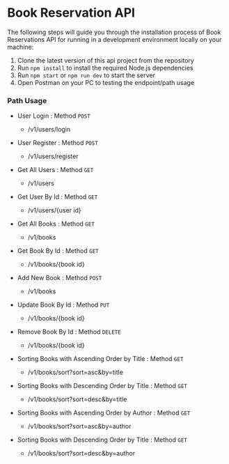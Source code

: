 # Book Reservation API

The following steps will guide you through the installation process of Book Reservations API for running in a development environment locally on your machine:

1. Clone the latest version of this api project from the repository
2. Run `npm install` to install the required Node.js dependencies
3. Run `npm start` or `npm run dev` to start the server
4. Open Postman on your PC to testing the endpoint/path usage

### Path Usage

- User Login : Method `POST`

  - /v1/users/login

- User Register : Method `POST`

  - /v1/users/register

- Get All Users : Method `GET`

  - /v1/users

- Get User By Id : Method `GET`

  - /v1/users/{user id}

- Get All Books : Method `GET`

  - /v1/books

- Get Book By Id : Method `GET`

  - /v1/books/{book id}

- Add New Book : Method `POST`

  - /v1/books

- Update Book By Id : Method `PUT`

  - /v1/books/{book id}

- Remove Book By Id : Method `DELETE`

  - /v1/books/{book id}

- Sorting Books with Ascending Order by Title : Method `GET`

  - /v1/books/sort?sort=asc&by=title

- Sorting Books with Descending Order by Title : Method `GET`

  - /v1/books/sort?sort=desc&by=title

- Sorting Books with Ascending Order by Author : Method `GET`

  - /v1/books/sort?sort=asc&by=author

- Sorting Books with Descending Order by Title : Method `GET`

  - /v1/books/sort?sort=desc&by=author
